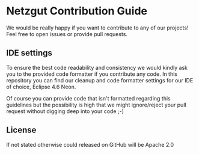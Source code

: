 # Netzgut Contribution Guide

We would be really happy if you want to contribute to any of our projects!
Feel free to open issues or provide pull requests.

## IDE settings

To ensure the best code readability and consistency we would kindly ask you to
the provided code formatter if you contribute any code.
In this repository you can find our cleanup and code formatter settings for our IDE of choice,
 Eclipse 4.6 Neon.

Of course you can provide code that isn't formatted regarding this guidelines but
the possibility is high that we might ignore/reject your pull request without digging
deep into your code ;-)

## License
If not stated otherwise could released on GitHub will be Apache 2.0
